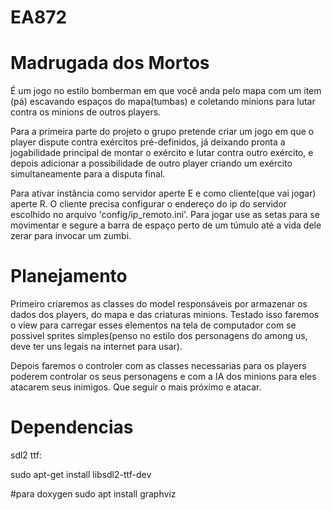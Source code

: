 # EA872

# Madrugada dos Mortos

É um jogo no estilo bomberman em que você anda pelo mapa com um item (pá) escavando espaços do mapa(tumbas) e coletando minions para lutar contra os minions de outros players.

Para a primeira parte do projeto o grupo pretende criar um jogo em que o player dispute contra exércitos pré-definidos, já deixando pronta a jogabilidade principal de montar o exército e lutar contra outro exército, e depois adicionar a possibilidade de outro player criando um exército simultaneamente para a disputa final.

Para ativar instância como servidor aperte E e como cliente(que vai jogar) aperte R. O cliente precisa configurar o endereço do ip do servidor escolhido no arquivo 'config/ip_remoto.ini'. Para jogar use as setas para se movimentar e segure a barra de espaço perto de um túmulo até a vida dele zerar para invocar um zumbi.

# Planejamento

Primeiro criaremos as classes do model responsáveis por armazenar os dados dos players, do mapa e das criaturas minions.
Testado isso faremos o view para carregar esses elementos na tela de computador com se possivel sprites simples(penso no estilo dos personagens do among us, deve ter uns legais na internet para usar).

Depois faremos o controler com as classes necessarias para os players poderem controlar os seus personagens e com a IA dos minions para eles atacarem seus inimigos. Que  seguir o mais próximo e atacar.

# Dependencias
sdl2 ttf:

sudo apt-get install libsdl2-ttf-dev

#para doxygen
sudo apt install graphviz
